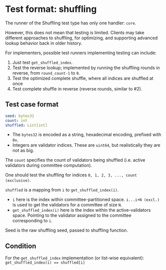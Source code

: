 # Test format: shuffling

The runner of the Shuffling test type has only one handler: `core`.

However, this does not mean that testing is limited.
Clients may take different approaches to shuffling, for optimizing,
 and supporting advanced lookup behavior back in older history.

For implementers, possible test runners implementing testing can include:
1) Just test `get_shuffled_index`.
2) Test the reverse lookup; implemented by running the shuffling rounds in reverse, from `round_count-1` to `0`.
3) Test the optimized complete shuffle, where all indices are shuffled at once
4) Test complete shuffle in reverse (reverse rounds, similar to #2).

## Test case format

```yaml
seed: bytes32
count: int
shuffled: List[int]
```

- The `bytes32` is encoded as a string, hexadecimal encoding, prefixed with `0x`.
- Integers are validator indices. These are `uint64`, but realistically they are not as big.

The `count` specifies the count of validators being shuffled (i.e. active validators during committee computation).

One should test the shuffling for indices `0, 1, 2, 3, ..., count (exclusive)`.

`shuffled` is a mapping from `i` to `get_shuffled_index(i)`.
- `i` here is the index within committee-partitioned space. `i...i+N (excl.)` is used to get the validators for a committee of size `N`.
- `get_shuffled_index(i)` here is the index within the active-validators space. Pointing to the validator assigned to the committee corresponding to `i`.

Seed is the raw shuffling seed, passed to shuffling function. 

## Condition

For the `get_shuffled_index` implementation (or list-wise equivalent): `get_shuffled_index(i) == shuffled[i]`
